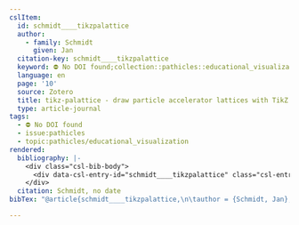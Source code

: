 ```yaml
---
cslItem:
  id: schmidt____tikzpalattice
  author:
    - family: Schmidt
      given: Jan
  citation-key: schmidt____tikzpalattice
  keyword: ⛔ No DOI found;collection::pathicles::educational_visualization
  language: en
  page: '10'
  source: Zotero
  title: tikz-palattice - draw particle accelerator lattices with TikZ
  type: article-journal
tags:
  - ⛔ No DOI found
  - issue:pathicles
  - topic:pathicles/educational_visualization
rendered:
  bibliography: |-
    <div class="csl-bib-body">
      <div data-csl-entry-id="schmidt____tikzpalattice" class="csl-entry">Schmidt, J. no date “tikz-palattice - draw particle accelerator lattices with TikZ,” p. 10.</div>
    </div>
  citation: Schmidt, no date
bibTex: "@article{schmidt____tikzpalattice,\n\tauthor = {Schmidt, Jan},\n\tpages = {10},\n\ttitle = {tikz-palattice - draw particle accelerator lattices with {TikZ}},\n}\n\n"

---
```

